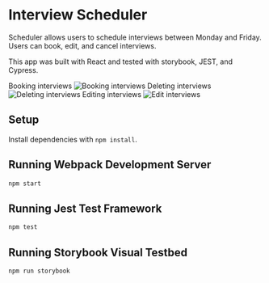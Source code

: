 # Interview Scheduler
Scheduler allows users to schedule interviews between Monday and Friday. Users can book, edit, and cancel interviews.

This app was built with React and tested with storybook, JEST, and Cypress.

Booking interviews
![Booking interviews](images/book-interview.gif)
Deleting interviews
![Deleting interviews](images/delete-interview.gif)
Editing interviews
![Edit interviews](images/edit-interview.gif)

## Setup

Install dependencies with `npm install`.

## Running Webpack Development Server

```sh
npm start
```

## Running Jest Test Framework

```sh
npm test
```

## Running Storybook Visual Testbed

```sh
npm run storybook
```
